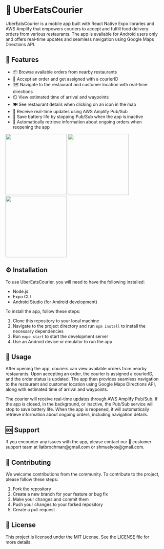 <h1>🚴 UberEatsCourier</h1>
<p>UberEatsCourier is a mobile app built with React Native Expo libraries and AWS Amplify that empowers couriers to accept and fulfill food delivery orders from various restaurants. The app is available for Android users only and offers real-time updates and seamless navigation using Google Maps Directions API.</p>
<h2>🚀 Features</h2>
<ul>
  <li>📦 Browse available orders from nearby restaurants</li>
  <li>📍 Accept an order and get assigned with a courierID</li>
  <li>🗺️ Navigate to the restaurant and customer location with real-time directions</li>
  <li>⏲️ View estimated time of arrival and waypoints</li>
  <li>🍽️ See restaurant details when clicking on an icon in the map</li>
  <li>🔄 Receive real-time updates using AWS Amplify Pub/Sub</li>
  <li>🔋 Save battery life by stopping Pub/Sub when the app is inactive</li>
  <li>🔄 Automatically retrieve information about ongoing orders when reopening the app</li>
</ul>

<img src="https://github.com/LiatBrochman/UberEats/assets/92271841/f1cc44bb-9a3f-42a6-b394-2a88b3fa1f4d" width="200">
<img src="https://github.com/LiatBrochman/UberEats/assets/92271841/269eb421-e388-456b-b723-7ba250a1170d" width="200">
<img src="https://github.com/LiatBrochman/UberEats/assets/92271841/87a39340-62dd-4a21-89cd-facbe0b73294" width="200">

<h2>⚙️ Installation</h2>
<p>To use UberEatsCourier, you will need to have the following installed:</p>
<ul>
  <li>Node.js</li>
  <li>Expo CLI</li>
  <li>Android Studio (for Android development)</li>
</ul>
<p>To install the app, follow these steps:</p>
<ol>
  <li>Clone this repository to your local machine</li>
  <li>Navigate to the project directory and run <code>npm install</code> to install the necessary dependencies</li>
  <li>Run <code>expo start</code> to start the development server</li>
  <li>Use an Android device or emulator to run the app</li>
</ol>
<h2>📱 Usage</h2>
<p>After opening the app, couriers can view available orders from nearby restaurants. Upon accepting an order, the courier is assigned a courierID, and the order status is updated. The app then provides seamless navigation to the restaurant and customer location using Google Maps Directions API, along with estimated time of arrival and waypoints.</p>
<p>The courier will receive real-time updates through AWS Amplify Pub/Sub. If the app is closed, in the background, or inactive, the Pub/Sub service will stop to save battery life. When the app is reopened, it will automatically retrieve information about ongoing orders, including navigation details.</p>
<h2>🆘 Support</h2>
<p>If you encounter any issues with the app, please contact our 📧 customer support team at liatbrochman@gmail.com or shmuelyos@gmail.com.</p>
<h2>🤝 Contributing</h2>
<p>We welcome contributions from the community. To contribute to the project, please follow these steps:</p>
<ol>
  <li>Fork the repository</li>
  <li>Create a new branch for your feature or bug fix</li>
  <li>Make your changes and commit them</li>
  <li>Push your changes to your forked repository</li>
  <li>Create a pull request</li>
</ol>
<h2>📜 License</h2>
<p>This project is licensed under the MIT License. See the <a href="LICENSE">LICENSE</a> file for more details.</p>
